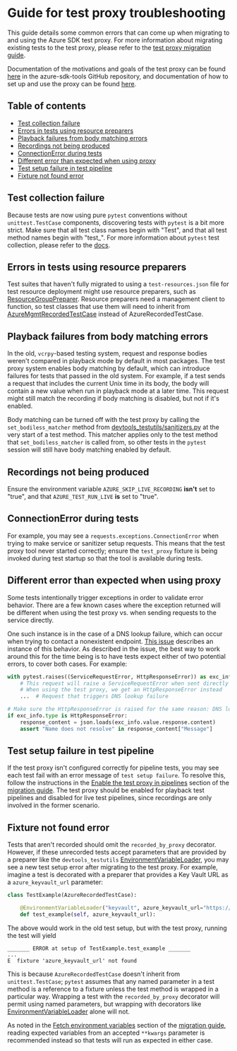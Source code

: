 # Guide for test proxy troubleshooting

This guide details some common errors that can come up when migrating to and using the Azure SDK test proxy. For more
information about migrating existing tests to the test proxy, please refer to the
[test proxy migration guide][migration_guide].

Documentation of the motivations and goals of the test proxy can be found [here][general_docs] in the azure-sdk-tools
GitHub repository, and documentation of how to set up and use the proxy can be found [here][detailed_docs].

## Table of contents
- [Test collection failure](#test-collection-failure)
- [Errors in tests using resource preparers](#errors-in-tests-using-resource-preparers)
- [Playback failures from body matching errors](#playback-failures-from-body-matching-errors)
- [Recordings not being produced](#recordings-not-being-produced)
- [ConnectionError during tests](#connectionerror-during-tests)
- [Different error than expected when using proxy](#different-error-than-expected-when-using-proxy)
- [Test setup failure in test pipeline](#test-setup-failure-in-test-pipeline)
- [Fixture not found error](#fixture-not-found-error)

## Test collection failure

Because tests are now using pure `pytest` conventions without `unittest.TestCase` components, discovering tests with
`pytest` is a bit more strict. Make sure that all test class names begin with "Test", and that all test method names
begin with "test_". For more information about `pytest` test collection, please refer to the [docs][pytest_collection].

## Errors in tests using resource preparers

Test suites that haven't fully migrated to using a `test-resources.json` file for test resource deployment might use
resource preparers, such as
[ResourceGroupPreparer](https://github.com/Azure/azure-sdk-for-python/blob/main/tools/azure-sdk-tools/devtools_testutils/resource_testcase.py).
Resource preparers need a management client to function, so test classes that use them will need to inherit from
[AzureMgmtRecordedTestCase][mgmt_recorded_test_case] instead of AzureRecordedTestCase.

## Playback failures from body matching errors

In the old, `vcrpy`-based testing system, request and response bodies weren't compared in playback mode by default in
most packages. The test proxy system enables body matching by default, which can introduce failures for tests that
passed in the old system. For example, if a test sends a request that includes the current Unix time in its body, the
body will contain a new value when run in playback mode at a later time. This request might still match the recording if
body matching is disabled, but not if it's enabled.

Body matching can be turned off with the test proxy by calling the `set_bodiless_matcher` method from
[devtools_testutils/sanitizers.py][py_sanitizers] at the very start of a test method. This matcher applies only to the
test method that `set_bodiless_matcher` is called from, so other tests in the `pytest` session will still have body
matching enabled by default.

## Recordings not being produced

Ensure the environment variable `AZURE_SKIP_LIVE_RECORDING` **isn't** set to "true", and that `AZURE_TEST_RUN_LIVE`
**is** set to "true".

## ConnectionError during tests

For example, you may see a `requests.exceptions.ConnectionError` when trying to make service or sanitizer setup
requests. This means that the test proxy tool never started correctly; ensure the `test_proxy` fixture is being invoked
during test startup so that the tool is available during tests.

## Different error than expected when using proxy

Some tests intentionally trigger exceptions in order to validate error behavior. There are a few known cases where
the exception returned will be different when using the test proxy vs. when sending requests to the service directly.

One such instance is in the case of a DNS lookup failure, which can occur when trying to contact a nonexistent
endpoint. [This issue][wrong_exception] describes an instance of this behavior. As described in the issue, the best
way to work around this for the time being is to have tests expect either of two potential errors, to cover both
cases. For example:

```python
with pytest.raises((ServiceRequestError, HttpResponseError)) as exc_info:
    # This request will raise a ServiceRequestError when sent directly
    # When using the test proxy, we get an HttpResponseError instead
    ...  # Request that triggers DNS lookup failure

# Make sure the HttpResponseError is raised for the same reason: DNS lookup failure
if exc_info.type is HttpResponseError:
    response_content = json.loads(exc_info.value.response.content)
    assert "Name does not resolve" in response_content["Message"]
```

## Test setup failure in test pipeline

If the test proxy isn't configured correctly for pipeline tests, you may see each test fail with an error message
of `test setup failure`. To resolve this, follow the instructions in the
[Enable the test proxy in pipelines][proxy_pipelines] section of the [migration guide][migration_guide]. The test
proxy should be enabled for playback test pipelines and disabled for live test pipelines, since recordings are only
involved in the former scenario.

## Fixture not found error

Tests that aren't recorded should omit the `recorded_by_proxy` decorator. However, if these unrecorded tests accept
parameters that are provided by a preparer like the `devtools_testutils` [EnvironmentVariableLoader][env_var_loader],
you may see a new test setup error after migrating to the test proxy. For example, imagine a test is decorated with a
preparer that provides a Key Vault URL as a `azure_keyvault_url` parameter:
```python
class TestExample(AzureRecordedTestCase):

    @EnvironmentVariableLoader("keyvault", azure_keyvault_url="https://vaultname.vault.azure.net")
    def test_example(self, azure_keyvault_url):
```

The above would work in the old test setup, but with the test proxy, running the test will yield
```text
_______ ERROR at setup of TestExample.test_example _______
...
E  fixture 'azure_keyvault_url' not found
```

This is because `AzureRecordedTestCase` doesn't inherit from `unittest.TestCase`; `pytest` assumes that any named
parameter in a test method is a reference to a fixture unless the test method is wrapped in a particular way. Wrapping
a test with the `recorded_by_proxy` decorator will permit using named parameters, but wrapping with decorators like
[EnvironmentVariableLoader][env_var_loader] alone will not.

As noted in the [Fetch environment variables][env_var_section] section of the [migration guide][migration_guide],
reading expected variables from an accepted `**kwargs` parameter is recommended instead so that tests will run as
expected in either case.


[detailed_docs]: https://github.com/Azure/azure-sdk-tools/tree/main/tools/test-proxy/Azure.Sdk.Tools.TestProxy/README.md
[env_var_loader]: https://github.com/Azure/azure-sdk-for-python/blob/main/tools/azure-sdk-tools/devtools_testutils/envvariable_loader.py
[env_var_section]: https://github.com/Azure/azure-sdk-for-python/blob/main/doc/dev/test_proxy_migration_guide.md#fetch-environment-variables
[general_docs]: https://github.com/Azure/azure-sdk-tools/blob/main/tools/test-proxy/README.md
[mgmt_recorded_test_case]: https://github.com/Azure/azure-sdk-for-python/blob/main/tools/azure-sdk-tools/devtools_testutils/mgmt_recorded_testcase.py
[migration_guide]: https://github.com/Azure/azure-sdk-for-python/blob/main/doc/dev/test_proxy_migration_guide.md
[proxy_pipelines]: https://github.com/Azure/azure-sdk-for-python/blob/main/doc/dev/test_proxy_migration_guide.md#enable-the-test-proxy-in-pipelines
[proxy_startup]: https://github.com/Azure/azure-sdk-for-python/blob/main/tools/azure-sdk-tools/devtools_testutils/proxy_startup.py
[py_sanitizers]: https://github.com/Azure/azure-sdk-for-python/blob/main/tools/azure-sdk-tools/devtools_testutils/sanitizers.py
[pytest_collection]: https://docs.pytest.org/latest/goodpractices.html#test-discovery
[wrong_exception]: https://github.com/Azure/azure-sdk-tools/issues/2907
